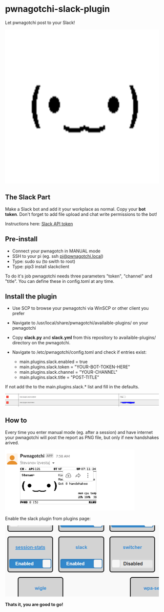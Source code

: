# pwnagotchi-slack-plugin
Let pwnagotchi post to your Slack!

![](gotchi.png?raw=true)

## The Slack Part
Make a Slack bot and add it your workplace as normal. Copy your **bot token**. Don't forget to add file upload and chat write permissions to the bot!

Instructions here: [Slack API token](https://slack.com/help/articles/215770388-Create-and-regenerate-API-tokens) 

## Pre-install
- Connect your pwnagotch in MANUAL mode
- SSH to your pi (eg. ssh pi@pwnagotchi.local)
- Type: sudo su (to swith to root)
- Type: pip3 install slackclient

To do it's job pwnagotchi needs three parameters "token", "channel" and "title". You can define these in config.toml at any time.

## Install the plugin
- Use SCP to browse your pwnagotchi via WinSCP or other client you prefer
- Navigate to /usr/local/share/pwnagotchi/availaible-plugins/ on your pwnagotchi
- Copy **slack.py** and **slack.yml** from this repository to availaible-plugins/ directory on the pwnagotchi.
- Navigate to /etc/pwnagotchi/config.toml and check if entries exist:

  - main.plugins.slack.enabled = true
  - main.plugins.slack.token = "YOUR-BOT-TOKEN-HERE"
  - main.plugins.slack.channel = "YOUR-CHANNEL"
  - main.plugins.slack.title = "POST-TITLE"

If not add the to the main.plugins.slack.* list and fill in the defaults.

![](conf.png?raw=true)

## How to 
Every time you enter manual mode (eg. after a session) and have internet your pwnagotchi will post the report as PNG file, but only if new handshakes arived.

![](post.png?raw=true)

Enable the slack plugin from plugins page:

![](plugins.png?raw=true)

**Thats it, you are good to go!**
